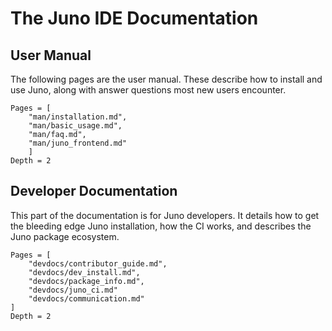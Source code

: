 # The Juno IDE Documentation

## User Manual

The following pages are the user manual. These describe how to install and use
Juno, along with answer questions most new users encounter.

```@contents
Pages = [
    "man/installation.md",
    "man/basic_usage.md",
    "man/faq.md",
    "man/juno_frontend.md"
    ]
Depth = 2
```

## Developer Documentation

This part of the documentation is for Juno developers. It details how to get
the bleeding edge Juno installation, how the CI works, and describes the Juno
package ecosystem.

```@contents
Pages = [
    "devdocs/contributor_guide.md",
    "devdocs/dev_install.md",
    "devdocs/package_info.md",
    "devdocs/juno_ci.md"
    "devdocs/communication.md"
]
Depth = 2
```
